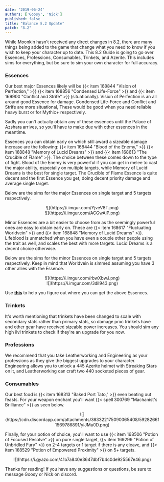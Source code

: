 ```yaml
---
date: '2019-06-24'
authors: ['Goosy', 'Nick']
published: false
title: "Balance 8.2 Update"
patch: "8.2"
---
```

While Moonkin hasn't received any direct changes in 8.2, there are many things being added to the game that change what you need to know if you wish to keep your character up to date. This 8.2 Guide is going to go over Essences, Professions, Consumables, Trinkets, and Azerite. This includes sims for everything, but be sure to sim your own character for full accuracy.

### Essences

Our best major Essences likely will be {{< item 168844 "Vision of Perfection," >}} {{< item 168856 "Condensed Life-Force" >}} and {{< item 169900 "Conflict and Strife" >}} (situationally). Vision of Perfection is an all around good Essence for damage. Condensed Life-Force and Conflict and Strife are more situational, These would be good when you need reliable heavy burst or for Mythic+ respectively.

Sadly you can't actually obtain any of these essences until the Palace of Azshara arrives, so you'll have to make due with other essences in the meantime.

Essences you can obtain early on which still award a sizeable damage increase are the following: {{< item 168444 "Blood of the Enemy," >}} {{< item 168848 "Memory of Lucid Dreams" >}} and {{< item 168613 "The Crucible of Flame" >}}. The choice between these comes down to the type of fight. Blood of the Enemy is very powerful if you can get in melee to cast the major ability, especially on multiple targets, while Memory of Lucid Dreams is the best for single target. The Crucible of Flame Essence is quite decent and the first Essence you get, doing decent priority damage and average single target. 

Below are the sims for the major Essences on single target and 5 targets respectively.

<center>
        ![](https://i.imgur.com/YjveV8T.png)
</center>

<center>
        ![](https://i.imgur.com/ACGwAiP.png)        
</center>

Minor Essences are a bit easier to choose from as the seemingly powerful ones are easy to obtain early on. These are {{< item 168617 "Fluctuating Worldvein" >}} and {{< item 168848 "Memory of Lucid Dreams" >}}. Lifeblood is unmatched when you have even a couple other people using the trait as well, and scales the best with more targets. Lucid Dreams is a decent choice otherwise.

Below are the sims for the minor Essences on single target and 5 targets respectively. Keep in mind that Worldvein is simmed assuming you have 3 other allies with the Essence.

<center>
        ![](https://i.imgur.com/rbwXbwJ.png)        
</center>
<center>
        ![](https://i.imgur.com/3dil943.png)        
</center>

Use **[this](https://www.wowhead.com/guides/heart-of-azeroth-essence-overview)** to help you figure out where you can get the above Essences.

### Trinkets

It's worth mentioning that trinkets have been changed to scale with secondary stats rather than primary stats, so damage proc trinkets have and other gear have received sizeable power increases. You should sim any high ilvl trinkets to check if they're an upgrade for you now.

### Professions

We recommend that you take Leatherworking and Engineering as your professions as they give the biggest upgrades to your character. Engineering allows you to unlock a 445 Azerite helmet with Streaking Stars on it, and Leatherworking can craft two 440 socketed pieces of gear.

### Consumables

Our best food is {{< item 168313 "Baked Port Tato," >}} even beating out feasts. For your weapon enchant you'll want {{< spell 300769 "Machanist's Brilliance" >}} as seen below.

<center>
        ![](https://cdn.discordapp.com/attachments/363322175090065408/592826611569786891/yiJMu0D.png)        
</center>

Finally, for your potion of choice, you'll want to use {{< item 168506 "Potion of Focused Resolve" >}} on pure single target, {{< item 169299 "Potion of Unbridled Fury" >}} on 2-4 targets or 1 target if there is any cleave, and {{< item 168529 "Potion of Empowered Proximity" >}} on 5+ targets.

<center>
        ![](https://i.gyazo.com/41b7a840e3647dbf7b4c0de925567e46.png)        
</center>

Thanks for reading! If you have any suggestions or questions, be sure to message Goosy or Nick on discord.
